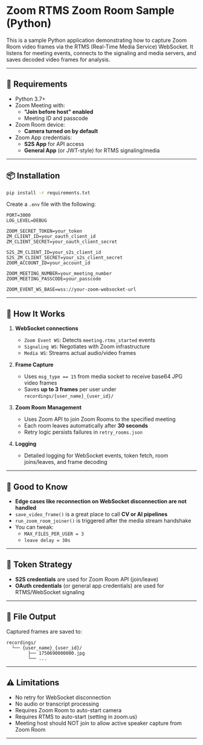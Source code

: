 # Zoom RTMS Zoom Room Sample (Python)

This is a sample Python application demonstrating how to capture Zoom Room video frames via the RTMS (Real-Time Media Service) WebSocket. It listens for meeting events, connects to the signaling and media servers, and saves decoded video frames for analysis.

---

## 🔧 Requirements

- Python 3.7+
- Zoom Meeting with:
  - **"Join before host" enabled**
  - Meeting ID and passcode
- Zoom Room device:
  - **Camera turned on by default**
- Zoom App credentials:
  - **S2S App** for API access
  - **General App** (or JWT-style) for RTMS signaling/media

---

## 📦 Installation

```bash
pip install -r requirements.txt
```

Create a `.env` file with the following:

```env
PORT=3000
LOG_LEVEL=DEBUG

ZOOM_SECRET_TOKEN=your_token
ZM_CLIENT_ID=your_oauth_client_id
ZM_CLIENT_SECRET=your_oauth_client_secret

S2S_ZM_CLIENT_ID=your_s2s_client_id
S2S_ZM_CLIENT_SECRET=your_s2s_client_secret
ZOOM_ACCOUNT_ID=your_account_id

ZOOM_MEETING_NUMBER=your_meeting_number
ZOOM_MEETING_PASSCODE=your_passcode

ZOOM_EVENT_WS_BASE=wss://your-zoom-websocket-url
```

---

## 🚀 How It Works

1. **WebSocket connections**
   - `Zoom Event WS`: Detects `meeting.rtms_started` events
   - `Signaling WS`: Negotiates with Zoom infrastructure
   - `Media WS`: Streams actual audio/video frames

2. **Frame Capture**
   - Uses `msg_type == 15` from media socket to receive base64 JPG video frames
   - Saves **up to 3 frames** per user under `recordings/{user_name}_{user_id}/`

3. **Zoom Room Management**
   - Uses Zoom API to join Zoom Rooms to the specified meeting
   - Each room leaves automatically after **30 seconds**
   - Retry logic persists failures in `retry_rooms.json`

4. **Logging**
   - Detailed logging for WebSocket events, token fetch, room joins/leaves, and frame decoding

---

## 🧠 Good to Know

- **Edge cases like reconnection on WebSocket disconnection are not handled**
- `save_video_frame()` is a great place to call **CV or AI pipelines**
- `run_zoom_room_joiner()` is triggered after the media stream handshake
- You can tweak:
  - `MAX_FILES_PER_USER = 3`
  - `leave delay = 30s`

---

## 🔐 Token Strategy

- **S2S credentials** are used for Zoom Room API (join/leave)
- **OAuth credentials** (or general app credentials) are used for RTMS/WebSocket signaling

---

## 📁 File Output

Captured frames are saved to:

```
recordings/
  └── {user_name}_{user_id}/
        ├── 1750690000000.jpg 
        └── ...
```

---

## ⚠️ Limitations

- No retry for WebSocket disconnection
- No audio or transcript processing
- Requires Zoom Room to auto-start camera
- Requires RTMS to auto-start (setting in zoom.us)
- Meeting host should NOT join to allow active speaker capture from Zoom Room

---

